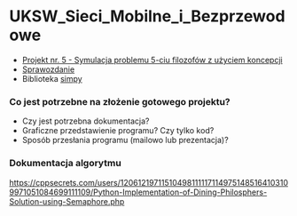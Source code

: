 # UKSW_Sieci_Mobilne_i_Bezprzewodowe

* [Projekt nr. 5 - Symulacja problemu 5-ciu filozofów z użyciem koncepcji](https://onedrive.live.com/?id=81D25947EE698777%2140621&cid=81D25947EE698777)
* [Sprawozdanie](https://onedrive.live.com/?id=81D25947EE698777%2140621&cid=81D25947EE698777)
* Biblioteka [simpy](https://simpy.readthedocs.io/en/latest/)

### Co jest potrzebne na złożenie gotowego projektu?
- Czy jest potrzebna dokumentacja?
- Graficzne przedstawienie programu? Czy tylko kod?
- Sposób przesłania programu (mailowo lub prezentacja)?

### Dokumentacja algorytmu
https://cppsecrets.com/users/120612197115104981111171149751485164103109971051084699111109/Python-Implementation-of-Dining-Philosphers-Solution-using-Semaphore.php

